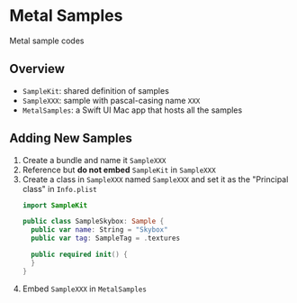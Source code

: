 # Metal Samples

Metal sample codes

## Overview

- `SampleKit`: shared definition of samples
- `SampleXXX`: sample with pascal-casing name `XXX`
- `MetalSamples`: a Swift UI Mac app that hosts all the samples
  
## Adding New Samples

1. Create a bundle and name it `SampleXXX`
2. Reference but **do not embed** `SampleKit` in `SampleXXX`
3. Create a class in `SampleXXX` named `SampleXXX` and set it as the "Principal class" in `Info.plist`
   ```swift
   import SampleKit

   public class SampleSkybox: Sample {
     public var name: String = "Skybox"
     public var tag: SampleTag = .textures

     public required init() {
     }
   }
   ```
4. Embed `SampleXXX` in `MetalSamples`
